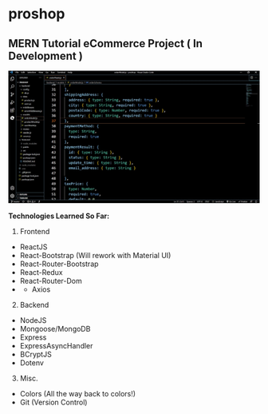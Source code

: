 # proshop
## MERN Tutorial eCommerce Project ( In Development )

![MERN Tutorial eCommerce Project](inProduction.jpg)

**Technologies Learned So Far:**  
1. Frontend  
  * ReactJS  
  * React-Bootstrap (Will rework with Material UI)
  * React-Router-Bootstrap
  * React-Redux
  * React-Router-Dom
  * * Axios 
2. Backend 
  * NodeJS  
  * Mongoose/MongoDB  
  * Express  
  * ExpressAsyncHandler
  * BCryptJS  
  * Dotenv   
3. Misc.
  * Colors (All the way back to colors!)  
  * Git (Version Control)



